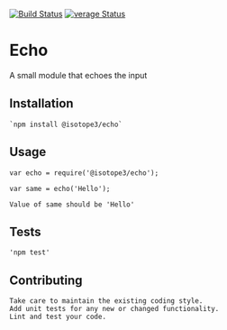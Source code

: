 [![Build Status](https://travis-ci.org/isotope3/echo.svg?branch=master)](https://travis-ci.org/isotope3/echo)
[![verage Status](https://coveralls.io/repos/github/isotope3/echo/badge.svg?branch=master)](https://coveralls.io/github/isotope3/echo?branch=master)


Echo
====

A small module that echoes the input

## Installation

    `npm install @isotope3/echo`

## Usage
    
    var echo = require('@isotope3/echo');
    
    var same = echo('Hello');

    Value of same should be 'Hello'

## Tests

    'npm test'

## Contributing

    Take care to maintain the existing coding style. 
    Add unit tests for any new or changed functionality.
    Lint and test your code.


